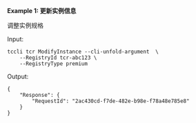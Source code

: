 **Example 1: 更新实例信息**

调整实例规格

Input: 

```
tccli tcr ModifyInstance --cli-unfold-argument  \
    --RegistryId tcr-abc123 \
    --RegistryType premium
```

Output: 
```
{
    "Response": {
        "RequestId": "2ac430cd-f7de-482e-b98e-f78a48e785e8"
    }
}
```

